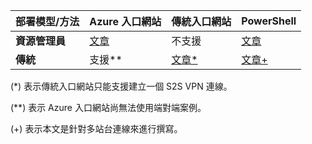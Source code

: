 | **部署模型/方法** | **Azure 入口網站** | **傳統入口網站** | **PowerShell** |
| --- | --- | --- | --- |
| **資源管理員** |[文章](../articles/vpn-gateway/vpn-gateway-howto-site-to-site-resource-manager-portal.md) |不支援 |[文章](../articles/vpn-gateway/vpn-gateway-create-site-to-site-rm-powershell.md) |
| **傳統** |支援** |[文章*](../articles/vpn-gateway/vpn-gateway-site-to-site-create.md) |[文章+](../articles/vpn-gateway/vpn-gateway-multi-site.md) |

(*) 表示傳統入口網站只能支援建立一個 S2S VPN 連線。

(**) 表示 Azure 入口網站尚無法使用端對端案例。

(+) 表示本文是針對多站台連線來進行撰寫。



<!--HONumber=Nov16_HO2-->


